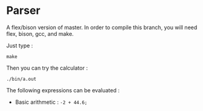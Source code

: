 Parser
======

A flex/bison version of master.
In order to compile this branch, you will need flex, bison, gcc, and make.

Just type :

```
make
```

Then you can try the calculator :

```
./bin/a.out
```

The following expressions can be evaluated :

- Basic arithmetic : `-2 + 44.6;`
